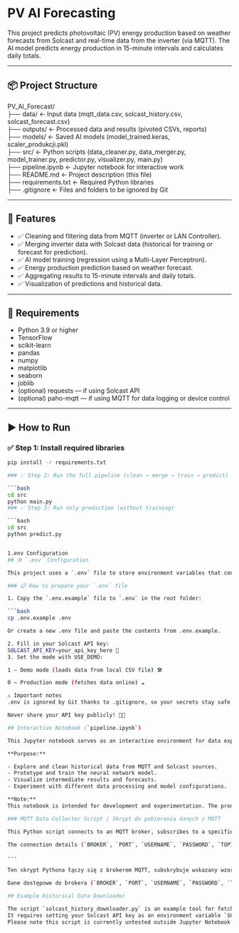 # PV AI Forecasting

This project predicts photovoltaic (PV) energy production based on weather forecasts from Solcast and real-time data from the inverter (via MQTT). The AI model predicts energy production in 15-minute intervals and calculates daily totals.

---

## 📦 Project Structure

PV_AI_Forecast/  
├── data/ ← Input data (mqtt_data.csv, solcast_history.csv, solcast_forecast.csv)  
├── outputs/ ← Processed data and results (pivoted CSVs, reports)  
├── models/ ← Saved AI models (model_trained.keras, scaler_produkcji.pkl)  
├── src/ ← Python scripts (data_cleaner.py, data_merger.py, model_trainer.py, predictor.py, visualizer.py, main.py)  
├── pipeline.ipynb ← Jupyter notebook for interactive work  
├── README.md ← Project description (this file)  
├── requirements.txt ← Required Python libraries  
├── .gitignore ← Files and folders to be ignored by Git  

---

## 🚀 Features

- ✅ Cleaning and filtering data from MQTT (inverter or LAN Controller).  
- ✅ Merging inverter data with Solcast data (historical for training or forecast for prediction).  
- ✅ AI model training (regression using a Multi-Layer Perceptron).  
- ✅ Energy production prediction based on weather forecast.  
- ✅ Aggregating results to 15-minute intervals and daily totals.  
- ✅ Visualization of predictions and historical data.  

---

## 🔧 Requirements

- Python 3.9 or higher  
- TensorFlow  
- scikit-learn  
- pandas  
- numpy  
- matplotlib  
- seaborn  
- joblib  
- (optional) requests — if using Solcast API  
- (optional) paho-mqtt — if using MQTT for data logging or device control  

---

## ▶️ How to Run

### ✅ Step 1: Install required libraries

```bash
pip install -r requirements.txt

### ✅ Step 2: Run the full pipeline (clean → merge → train → predict)

```bash
cd src
python main.py
### ✅ Step 3: Run only prediction (without training)

```bash
cd src
python predict.py


1.env Configuration
## ⚙️ `.env` Configuration

This project uses a `.env` file to store environment variables that control how the program runs.

### 📋 How to prepare your `.env` file

1. Copy the `.env.example` file to `.env` in the root folder:

```bash
cp .env.example .env

Or create a new .env file and paste the contents from .env.example.

2. Fill in your Solcast API key:
SOLCAST_API_KEY=your_api_key_here 🔑
3. Set the mode with USE_DEMO:

1 — Demo mode (loads data from local CSV file) 🛠️

0 — Production mode (fetches data online) ☁️

⚠️ Important notes
.env is ignored by Git thanks to .gitignore, so your secrets stay safe 🔒

Never share your API key publicly! 🚫🔑

## Interactive Notebook (`pipeline.ipynb`)

This Jupyter notebook serves as an interactive environment for data exploration, preprocessing, model training, and prediction testing. It contains step-by-step code snippets, visualizations, and explanations used during the development phase of the project.

**Purpose:**

- Explore and clean historical data from MQTT and Solcast sources.
- Prototype and train the neural network model.
- Visualize intermediate results and forecasts.
- Experiment with different data processing and model configurations.

**Note:**  
This notebook is intended for development and experimentation. The production-ready code is organized in Python scripts (`main.py`, `predict.py`, etc.). You may use this notebook for further development or learning, but it is not required for running the production workflow.

### MQTT Data Collector Script / Skrypt do pobierania danych z MQTT

This Python script connects to an MQTT broker, subscribes to a specified topic pattern, and saves incoming messages to a CSV file with timestamps. It runs continuously in the background, appending new data as it arrives.

The connection details (`BROKER`, `PORT`, `USERNAME`, `PASSWORD`, `TOPIC`) must be configured in the script before running. This script is intended as a simple example of how to collect data from your inverter or other MQTT-enabled devices for further processing and analysis.

---

Ten skrypt Pythona łączy się z brokerem MQTT, subskrybuje wskazany wzorzec tematów (topic pattern) i zapisuje przychodzące wiadomości do pliku CSV z dokładnym czasem. Skrypt działa ciągle w tle, dopisując dane na bieżąco.

Dane dostępowe do brokera (`BROKER`, `PORT`, `USERNAME`, `PASSWORD`, `TOPIC`) należy ustawić w pliku przed uruchomieniem. Skrypt jest prostym przykładem na pobieranie danych z falownika lub innych urządzeń MQTT do dalszej analizy i przetwarzania.

## Example Historical Data Downloader

The script `solcast_history_downloader.py` is an example tool for fetching historical solar radiation data from Solcast API.  
It requires setting your Solcast API key as an environment variable `SOLCAST_API_KEY`.  
Please note this script is currently untested outside Jupyter Notebook and should be used as a starting point.

